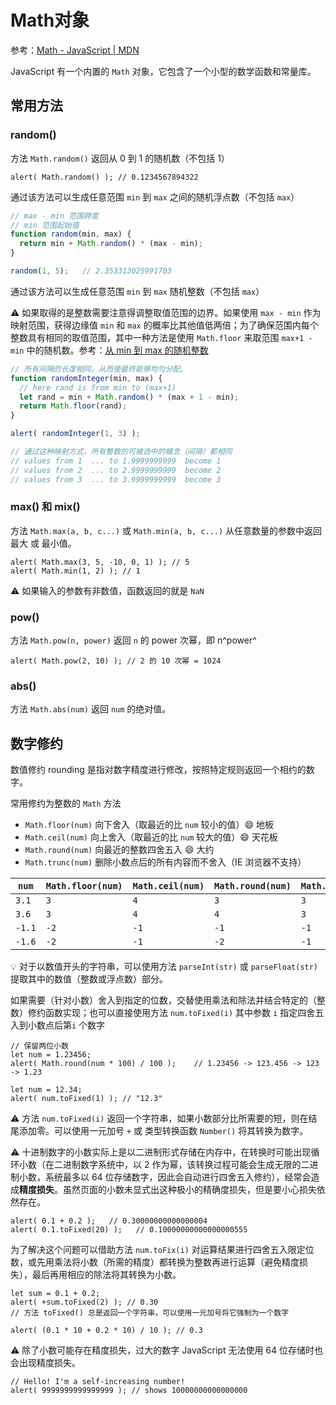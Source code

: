 # Math对象
参考：[Math - JavaScript | MDN](https://developer.mozilla.org/en/docs/Web/JavaScript/Reference/Global_Objects/Math)

JavaScript 有一个内置的 `Math` 对象，它包含了一个小型的数学函数和常量库。

## 常用方法
### random()
方法 `Math.random()` 返回从 0 到 1 的随机数（不包括 1）

```
alert( Math.random() ); // 0.1234567894322
```

通过该方法可以生成任意范围 `min` 到 `max` 之间的随机浮点数（不包括 `max`）

```js
// max - min 范围跨度
// min 范围起始值
function random(min, max) {
  return min + Math.random() * (max - min);
}

random(1, 5);   // 2.353313025991703
```

通过该方法可以生成任意范围 `min` 到 `max` 随机整数（不包括 `max`）

:warning: 如果取得的是整数需要注意得调整取值范围的边界。如果使用 `max - min` 作为映射范围，获得边缘值 `min` 和 `max` 的概率比其他值低两倍；为了确保范围内每个整数具有相同的取值范围，其中一种方法是使用 `Math.floor` 来取范围 `max+1 - min` 中的随机数。参考：[从 min 到 max 的随机整数](https://zh.javascript.info/number#cong-min-dao-max-de-sui-ji-zheng-shu)

```js
// 所有间隔的长度相同，从而使最终能够均匀分配。
function randomInteger(min, max) {
  // here rand is from min to (max+1)
  let rand = min + Math.random() * (max + 1 - min);
  return Math.floor(rand);
}

alert( randomInteger(1, 3) );

// 通过这种映射方式，所有整数的可被选中的概念（间隔）都相同
// values from 1  ... to 1.9999999999  become 1
// values from 2  ... to 2.9999999999  become 2
// values from 3  ... to 3.9999999999  become 3
```

### max() 和 mix()
方法 `Math.max(a, b, c...)` 或 `Math.min(a, b, c...)` 从任意数量的参数中返回最大 或 最小值。

```
alert( Math.max(3, 5, -10, 0, 1) ); // 5
alert( Math.min(1, 2) ); // 1
```

:warning: 如果输入的参数有非数值，函数返回的就是 `NaN`

### pow()
方法 `Math.pow(n, power)` 返回 `n` 的 power 次幂，即 n^power^

```
alert( Math.pow(2, 10) ); // 2 的 10 次幂 = 1024
```

### abs()
方法 `Math.abs(num)` 返回 `num` 的绝对值。

## 数字修约
数值修约 rounding 是指对数字精度进行修改，按照特定规则返回一个相约的数字。

常用修约为整数的 `Math` 方法

- `Math.floor(num)` 向下舍入（取最近的比 `num` 较小的值）:smile: 地板
- `Math.ceil(num)` 向上舍入（取最近的比 `num` 较大的值）:smile: 天花板
- `Math.round(num)` 向最近的整数四舍五入 :smile: 大约
- `Math.trunc(num)` 删除小数点后的所有内容而不舍入（IE 浏览器不支持）

| `num` | `Math.floor(num)` | `Math.ceil(num)` | `Math.round(num)` | `Math.trunc(num)` |
| --- | --- | --- | --- | --- |
| `3.1` | `3` | `4` | `3` | `3` |
| `3.6` | `3` | `4` | `4` | `3` |
| `-1.1` | `-2` | `-1` | `-1` | `-1` |
| `-1.6` | `-2` | `-1` | `-2` | `-1` |

:bulb: 对于以数值开头的字符串，可以使用方法 `parseInt(str)` 或 `parseFloat(str)` 提取其中的数值（整数或浮点数）部分。

如果需要（针对小数）舍入到指定的位数，交替使用乘法和除法并结合特定的（整数）修约函数实现；也可以直接使用方法 `num.toFixed(i)` 其中参数 `i` 指定四舍五入到小数点后第`i` 个数字

```
// 保留两位小数
let num = 1.23456;
alert( Math.round(num * 100) / 100 );    // 1.23456 -> 123.456 -> 123 -> 1.23

let num = 12.34;
alert( num.toFixed(1) ); // "12.3"

```

:warning: 方法 `num.toFixed(i)` 返回一个字符串，如果小数部分比所需要的短，则在结尾添加零。可以使用一元加号 `+` 或 类型转换函数 `Number()` 将其转换为数字。

:warning: 十进制数字的小数实际上是以二进制形式存储在内存中，在转换时可能出现循环小数（在二进制数字系统中，以 2 作为幂，该转换过程可能会生成无限的二进制小数，系统最多以 64 位存储数字，因此会自动进行四舍五入修约），经常会造成**精度损失**。虽然页面的小数未显式出这种极小的精确度损失，但是要小心损失依然存在。

```
alert( 0.1 + 0.2 );   // 0.30000000000000004
alert( 0.1.toFixed(20) );   // 0.10000000000000000555

```

为了解决这个问题可以借助方法 `num.toFix(i)` 对运算结果进行四舍五入限定位数，或先用乘法将小数（所需的精度）都转换为整数再进行运算（避免精度损失），最后再用相应的除法将其转换为小数。

```
let sum = 0.1 + 0.2;
alert( +sum.toFixed(2) ); // 0.30
// 方法 toFixed() 总是返回一个字符串，可以使用一元加号将它强制为一个数字

alert( (0.1 * 10 + 0.2 * 10) / 10 ); // 0.3

```

:warning: 除了小数可能存在精度损失，过大的数字 JavaScript 无法使用 64 位存储时也会出现精度损失。

```
// Hello! I'm a self-increasing number!
alert( 9999999999999999 ); // shows 10000000000000000
```